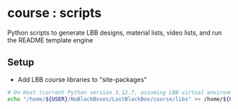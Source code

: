 # course : scripts
Python scripts to generate LBB designs, material lists, video lists, and run the README template engine

## Setup
- Add LBB course libraries to "site-packages"
```bash
# On Host (current Python version 3.12.7, assuming LBB virtual environment)
echo "/home/${USER}/NoBlackBoxes/LastBlackBox/course/libs" >> /home/${USER}/NoBlackBoxes/LastBlackBox/_tmp/LBB/lib/python3.12/site-packages/LBB.pth
```